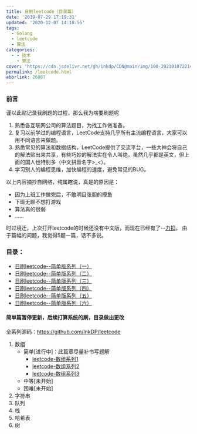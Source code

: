 ```yaml
---
title: 日刷leetcode（目录篇）
date: '2019-07-29 17:19:31'
updated: '2020-12-07 14:18:55'
tags:
  - Golang
  - leetcode
  - 算法
categories:
  - - 技术
    - 算法
cover: 'https://cdn.jsdelivr.net/gh/inkdp/CDN@main/img/100-20210107221459186.jpeg'
permalink: /leetcode.html
abbrlink: 26087
---
```

### 前言

谨以此贴记录我刷题的过程，那么我为啥要刷题呢

1. 熟悉各互联网公司的算法题目，为找工作做准备。
2. 复习以前学过的编程语言，LeetCode支持几乎所有主流编程语言，大家可以用不同语言来做题。
3. 熟悉常见的算法和数据结构，LeetCode提供了交流平台，一些大神会将自己的解法贴出来共享，有些巧妙的解法实在令人叫绝，虽然几乎都是英文，但上面的国人也特别多（中文拼音名字>_<）。
4. 学习别人的编程思维，加快编程的速度，避免常见的BUG。

以上内容摘抄自网络，纯属瞎说，真是的原因是：

* 因为上班工作做完后，不敢明目张胆的摸鱼
* 下班无聊不想打游戏
* 算法真的很弱
* ......

时过境迁，上次打开leetcode的时候还没有中文版，而现在已经有了--[力扣](https://leetcode-cn.com/)。
由于篇幅的问题，我觉得5题一篇，话不多说。

### 目录：

* [日刷leetcode--简单版系列（一）](https://inkdp.cn/leetcode1.html)
* [日刷leetcode--简单版系列（二）](https://inkdp.cn/leetcode2.html)
* [日刷leetcode--简单版系列（三）](https://inkdp.cn/leetcode3.html)
* [日刷leetcode--简单版系列（四）](https://inkdp.cn/leetcode4.html)
* [日刷leetcode--简单版系列（五）](https://inkdp.cn/leetcode5.html)
* [日刷leetcode--简单版系列（六）](https://inkdp.cn/leetcode6.html)

#### 简单篇暂停更新，后续打算系统的刷，目录做出更改

全系列源码：https://github.com/InkDP/leetcode

1. 数组
   * 简单[进行中]：此篇章尽量补书写题解
     * [leetcode-数组系列1](https://inkdp.cn/leetcode_array1.html)
     * [leetcode-数组系列2](/skill/algorithm/51727.html)
     * [leetcode-数组系列3](/skill/algorithm/56303.html)
   * 中等[未开始]
   * 困难[未开始]
2. 字符串
3. 队列
4. 栈
5. 哈希表
6. 树
